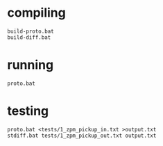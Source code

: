 # compiling

    build-proto.bat
    build-diff.bat

# running

    proto.bat

# testing

    proto.bat <tests/1_zpm_pickup_in.txt >output.txt
    stdiff.bat tests/1_zpm_pickup_out.txt output.txt

